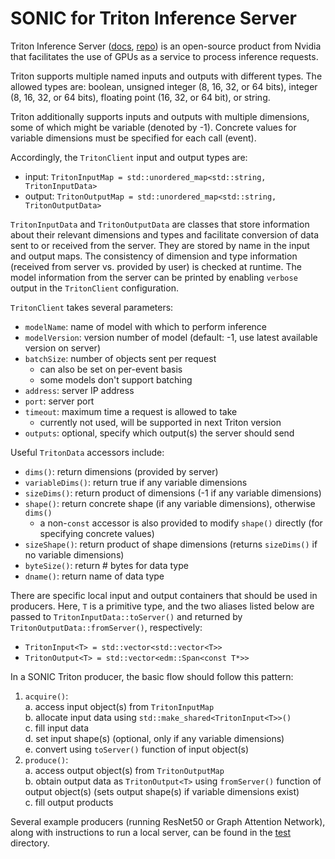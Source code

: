 # SONIC for Triton Inference Server

Triton Inference Server ([docs](https://docs.nvidia.com/deeplearning/triton-inference-server/archives/triton_inference_server_1130/user-guide/docs/index.html), [repo](https://github.com/NVIDIA/triton-inference-server))
is an open-source product from Nvidia that facilitates the use of GPUs as a service to process inference requests.

Triton supports multiple named inputs and outputs with different types. The allowed types are:
boolean, unsigned integer (8, 16, 32, or 64 bits), integer (8, 16, 32, or 64 bits), floating point (16, 32, or 64 bit), or string.

Triton additionally supports inputs and outputs with multiple dimensions, some of which might be variable (denoted by -1).
Concrete values for variable dimensions must be specified for each call (event).

Accordingly, the `TritonClient` input and output types are:
* input: `TritonInputMap = std::unordered_map<std::string, TritonInputData>`
* output: `TritonOutputMap = std::unordered_map<std::string, TritonOutputData>`

`TritonInputData` and `TritonOutputData` are classes that store information about their relevant dimensions and types
and facilitate conversion of data sent to or received from the server.
They are stored by name in the input and output maps.
The consistency of dimension and type information (received from server vs. provided by user) is checked at runtime.
The model information from the server can be printed by enabling `verbose` output in the `TritonClient` configuration.

`TritonClient` takes several parameters:
* `modelName`: name of model with which to perform inference
* `modelVersion`: version number of model (default: -1, use latest available version on server)
* `batchSize`: number of objects sent per request
  * can also be set on per-event basis
  * some models don't support batching
* `address`: server IP address
* `port`: server port
* `timeout`: maximum time a request is allowed to take
  * currently not used, will be supported in next Triton version
* `outputs`: optional, specify which output(s) the server should send

Useful `TritonData` accessors include:
* `dims()`: return dimensions (provided by server)
* `variableDims()`: return true if any variable dimensions
* `sizeDims()`: return product of dimensions (-1 if any variable dimensions)
* `shape()`: return concrete shape (if any variable dimensions), otherwise `dims()`
  * a non-`const` accessor is also provided to modify `shape()` directly (for specifying concrete values)
* `sizeShape()`: return product of shape dimensions (returns `sizeDims()` if no variable dimensions)
* `byteSize()`: return # bytes for data type
* `dname()`: return name of data type

There are specific local input and output containers that should be used in producers.
Here, `T` is a primitive type, and the two aliases listed below are passed to `TritonInputData::toServer()`
and returned by `TritonOutputData::fromServer()`, respectively:
* `TritonInput<T> = std::vector<std::vector<T>>`
* `TritonOutput<T> = std::vector<edm::Span<const T*>>`

In a SONIC Triton producer, the basic flow should follow this pattern:
1. `acquire()`:  
    a. access input object(s) from `TritonInputMap`  
    b. allocate input data using `std::make_shared<TritonInput<T>>()`  
    c. fill input data  
    d. set input shape(s) (optional, only if any variable dimensions)  
    e. convert using `toServer()` function of input object(s)  
2. `produce()`:  
    a. access output object(s) from `TritonOutputMap`  
    b. obtain output data as `TritonOutput<T>` using `fromServer()` function of output object(s) (sets output shape(s) if variable dimensions exist)  
    c. fill output products  

Several example producers (running ResNet50 or Graph Attention Network), along with instructions to run a local server,
can be found in the [test](./test) directory.
